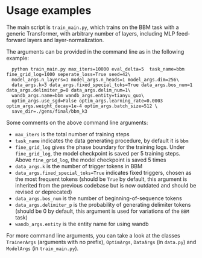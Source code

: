 # Usage examples

The main script is `train_main.py`, which trains on the BBM task with a generic Transformer, with arbitrary number of layers, including MLP feed-forward layers and layer-normalization.

The arguments can be provided in the command line as in the following example:
```
  python train_main.py max_iters=10000 eval_delta=5  task_name=bbm fine_grid_log=1000 seperate_loss=True seed=42\
  model_args.n_layers=1 model_args.n_heads=1 model_args.dim=256\
  data_args.k=3 data_args.fixed_special_toks=True data_args.bos_num=1 data_args.delimiter_p=0 data_args.delim_num=1\
  wandb_args.name=bbm wandb_args.entity=tianyu_guo\
  optim_args.use_sgd=False optim_args.learning_rate=0.0003 optim_args.weight_decay=1e-4 optim_args.batch_size=512 \
  save_dir=./gens/final/bbm_k3
```

Some comments on the above command line arguments:
- `max_iters` is the total number of training steps
- `task_name` indicates the data generating procedure, by default it is `bbm`
- `fine_grid_log` gives the phase boundary for the training logs. Under `fine_grid_log`, the model checkpoint is saved per 5 training steps. Above `fine_grid_log`, the model checkpoint is saved 5 times
- `data_args.k` is the number of trigger tokens in BBM
- `data_args.fixed_special_toks=True` indicates fixed triggers, chosen as the most frequent tokens (should be `True` by default, this argument is inherited from the previous codebase but is now outdated and should be revised or deprecated)
- `data_args.bos_num` is the number of beginning-of-sequence tokens
- `data_args.delimiter_p` is the probability of generating delimiter tokens (should be 0 by default, this argument is used for variations of the `BBM` task)
- `wandb_args.entity` is the entity name for using wandb

For more command line arguments, you can take a look at the classes `TrainerArgs` (arguments with no prefix), `OptimArgs`, `DataArgs` (in `data.py`) and `ModelArgs` (in `train_main.py`).



